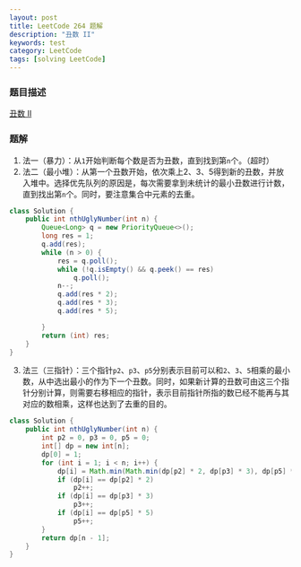 ```yaml
---
layout: post
title: LeetCode 264 题解
description: "丑数 II"
keywords: test
category: LeetCode
tags: [solving LeetCode]
---
```


### 题目描述
[丑数 II](https://leetcode-cn.com/problems/ugly-number-ii/)

### 题解
1. 法一（暴力）：从`1`开始判断每个数是否为丑数，直到找到第`n`个。（超时）
2. 法二（最小堆）：从第一个丑数开始，依次乘上2、3、5得到新的丑数，并放入堆中。选择优先队列的原因是，每次需要拿到未统计的最小丑数进行计数，直到找出第`n`个。同时，要注意集合中元素的去重。
```java
class Solution {
    public int nthUglyNumber(int n) {
        Queue<Long> q = new PriorityQueue<>();
        long res = 1;
        q.add(res);
        while (n > 0) {
            res = q.poll();
            while (!q.isEmpty() && q.peek() == res)
                q.poll();
            n--;
            q.add(res * 2);
            q.add(res * 3);
            q.add(res * 5);

        }
        return (int) res;
    }
}
```
3. 法三（三指针）：三个指针`p2`、`p3`、`p5`分别表示目前可以和`2`、`3`、`5`相乘的最小数，从中选出最小的作为下一个丑数。同时，如果新计算的丑数可由这三个指针分别计算，则需要右移相应的指针，表示目前指针所指的数已经不能再与其对应的数相乘，这样也达到了去重的目的。
```java
class Solution {
    public int nthUglyNumber(int n) {
        int p2 = 0, p3 = 0, p5 = 0;
        int[] dp = new int[n];
        dp[0] = 1;
        for (int i = 1; i < n; i++) {
            dp[i] = Math.min(Math.min(dp[p2] * 2, dp[p3] * 3), dp[p5] * 5);
            if (dp[i] == dp[p2] * 2)
                p2++;
            if (dp[i] == dp[p3] * 3)
                p3++;
            if (dp[i] == dp[p5] * 5)
                p5++;
        }
        return dp[n - 1];
    }
}
```